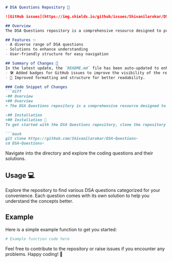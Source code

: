 ```markdown
# DSA Questions Repository 🤖

![GitHub issues](https://img.shields.io/github/issues/Shivanilarokar/DSA-Questions-) ![GitHub forks](https://img.shields.io/github/forks/Shivanilarokar/DSA-Questions-) ![GitHub stars](https://img.shields.io/github/stars/Shivanilarokar/DSA-Questions-)

## Overview
The DSA Questions repository is a comprehensive resource designed to provide a collection of Data Structures and Algorithms (DSA) questions to help you enhance your coding skills and prepare for technical interviews.

## Features ✨
- A diverse range of DSA questions
- Solutions to enhance understanding
- User-friendly structure for easy navigation

## Summary of Changes 💖
In the latest update, the `README.md` file has been auto-updated to enhance clarity and presentation. Key modifications include:
- 🛠️ Added badges for GitHub issues to improve the visibility of the repository's activity.
- 📄 Improved formatting and structure for better readability.

### Code Snippet of Changes
```diff
-## Overview
+## Overview
+ The DSA Questions repository is a comprehensive resource designed to provide a collection of Data Structures and Algorithms (DSA) questions to help you enhance your coding skills and prepare for technical interviews.

-## Installation
+## Installation 🚀
To get started with the DSA Questions repository, clone the repository using the following command:

```bash
git clone https://github.com/Shivanilarokar/DSA-Questions-
cd DSA-Questions-
```

Navigate into the directory and explore the coding questions and their solutions.

## Usage 💻
Explore the repository to find various DSA questions categorized for your convenience. Each question comes with its own solution to help you understand the concepts better.

## Example
Here is a simple example function to get you started:

```python
# Example function code here
```

Feel free to contribute to the repository or raise issues if you encounter any problems. Happy coding! 🚀
```